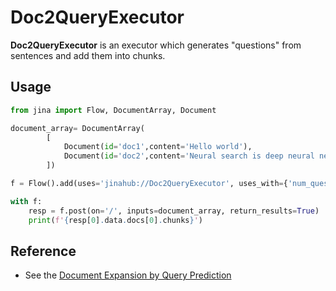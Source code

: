 # Doc2QueryExecutor

**Doc2QueryExecutor** is an executor which generates "questions" from sentences and add them into chunks.


## Usage 

```python
from jina import Flow, DocumentArray, Document

document_array= DocumentArray(
        [
            Document(id='doc1',content='Hello world'),
            Document(id='doc2',content='Neural search is deep neural network-powered information retrieval'),
        ])

f = Flow().add(uses='jinahub://Doc2QueryExecutor', uses_with={'num_questions': 10})

with f:
    resp = f.post(on='/', inputs=document_array, return_results=True)
    print(f'{resp[0].data.docs[0].chunks}')

```


## Reference
- See the [Document Expansion by Query Prediction](https://github.com/castorini/docTTTTTquery)
